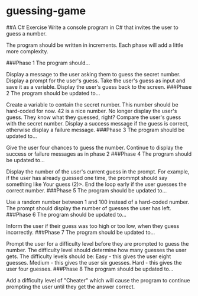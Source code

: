 # guessing-game

##A C# Exercise
Write a console program in C# that invites the user to guess a number.

The program should be written in increments. Each phase will add a little more complexity.

###Phase 1
The program should...

Display a message to the user asking them to guess the secret number.
Display a prompt for the user's guess.
Take the user's guess as input and save it as a variable.
Display the user's guess back to the screen.
###Phase 2
The program should be updated to...

Create a variable to contain the secret number. This number should be hard-coded for now. 42 is a nice number.
No longer display the user's guess. They know what they guessed, right?
Compare the user's guess with the secret number. Display a success message if the guess is correct, otherwise display a failure message.
###Phase 3
The program should be updated to...

Give the user four chances to guess the number.
Continue to display the success or failure messages as in phase 2
###Phase 4
The program should be updated to...

Display the number of the user's current guess in the prompt. For example, if the user has already guessed one time, the prommpt should say something like Your guess (2)>.
End the loop early if the user guesses the correct number.
###Phase 5
The program should be updated to...

Use a random number between 1 and 100 instead of a hard-coded number.
The prompt should display the number of guesses the user has left.
###Phase 6
The program should be updated to...

Inform the user if their guess was too high or too low, when they guess incorrectly.
###Phase 7
The program should be updated to...

Prompt the user for a difficulty level before they are prompted to guess the number.
The difficulty level should determine how many guesses the user gets. The difficulty levels should be:
Easy - this gives the user eight guesses.
Medium - this gives the user six guesses.
Hard - this gives the user four guesses.
###Phase 8
The program should be updated to...

Add a difficulty level of "Cheater" which will cause the program to continue prompting the user until they get the answer correct.